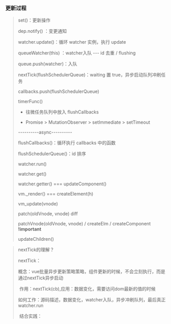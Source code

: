 <!--
 * @Author: Lqf
 * @Date: 2021-09-09 14:52:15
 * @LastEditors: Lqf
 * @LastEditTime: 2021-09-09 14:56:19
 * @Description: 我添加了修改
-->
### 更新过程
> set()：更新操作
>
> dep.notify() ：变更通知
>
> watcher.update()：循环 watcher 实例，执行 update
>
> queueWatcher(this) ：watcher入队 --- id 去重 / flushing
>
> queue.push(watcher)：入队
>
> nextTick(flushSchedulerQueue)：waiting 置 true，异步启动队列冲刷任务
>
> callbacks.push(flushSchedulerQueue)
>
> timerFunc()
>
> - 往微任务队列中放入 flushCallbacks   
>
> - Promise > MutationObserver > setImmediate > setTimeout
>
> ----------async----------
>
> flushCallbacks()：循环执行 callbacks 中的函数
>
> flushSchedulerQueue()：id 排序
>
> watcher.run()
>
> watcher.get()
>
> watcher.getter()   ===  updateComponent()
>
> vm._render() === createElement(h)
>
> vm_update(vnode)
>
> patch(oldVnode, vnode) diff
>
> patchVnode(oldVnode, vnode) / createElm / createComponent	 **!important**
>
> updateChildren()



> nextTick的理解？
>
> nextTick：
>
> ​	概念：vue批量异步更新策略策略，组件更新的时候，不会立刻执行，而是通过nextTick异步启动
>
> ​    作用：nextTick(cb),应用：数据变化，需要访问dom最新的值的时候
>
> ​    如何工作：源码描述，数据变化，watcher入队，异步冲刷队列，最后真正watcher.run
>
> ​    结合实践：
